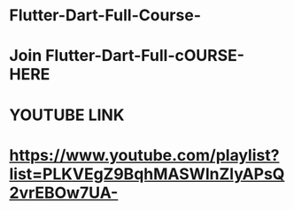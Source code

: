 # Flutter-Dart-Full-Course-

# Join Flutter-Dart-Full-cOURSE- HERE 
# YOUTUBE LINK
# https://www.youtube.com/playlist?list=PLKVEgZ9BqhMASWlnZIyAPsQ2vrEBOw7UA-

